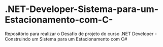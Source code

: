 # .NET-Developer-Sistema-para-um-Estacionamento-com-C-
Repositório para realizar o Desafio de projeto do curso .NET Developer - Construindo um Sistema para um Estacionamento com C#

